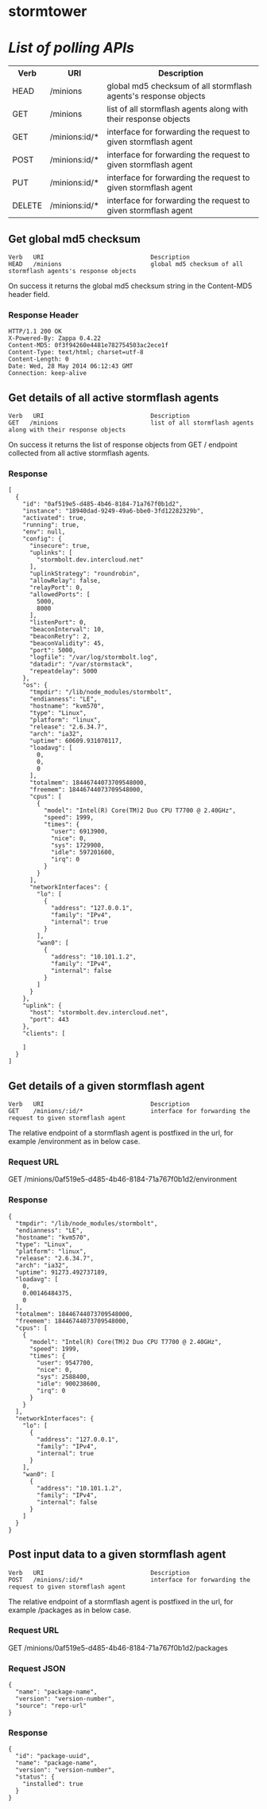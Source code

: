 stormtower
==========


*List of polling APIs*
========================

<table>
  <tr>
    <th>Verb</th><th>URI</th><th>Description</th>
  </tr>
  <tr>
    <td>HEAD</td><td>/minions</td><td>global md5 checksum of all stormflash agents's response objects</td>
  </tr>
  <tr>
    <td>GET</td><td>/minions</td><td>list of all stormflash agents along with their response objects</td>
  </tr>
  <tr>
    <td>GET</td><td>/minions:id/*</td><td>interface for forwarding the request to given stormflash agent</td>
  </tr>
  <tr>
    <td>POST</td><td>/minions:id/*</td><td>interface for forwarding the request to given stormflash agent</td>
  </tr>
  <tr>
    <td>PUT</td><td>/minions:id/*</td><td>interface for forwarding the request to given stormflash agent</td>
  </tr>
  <tr>
    <td>DELETE</td><td>/minions:id/*</td><td>interface for forwarding the request to given stormflash agent</td>
  </tr>
</table>

Get global md5 checksum
------------------------

    Verb   URI                              Description
    HEAD   /minions                         global md5 checksum of all stormflash agents's response objects

On success it returns the global md5 checksum string in the Content-MD5 header field.

### Response Header

    HTTP/1.1 200 OK
    X-Powered-By: Zappa 0.4.22
    Content-MD5: 0f3f94260e4481e782754503ac2ece1f
    Content-Type: text/html; charset=utf-8
    Content-Length: 0
    Date: Wed, 28 May 2014 06:12:43 GMT
    Connection: keep-alive


Get details of all active stormflash agents
--------------------------------------------

    Verb   URI                              Description
    GET   /minions                          list of all stormflash agents along with their response objects

On success it returns the list of response objects from GET / endpoint collected from all active stormflash agents.

### Response 

    [
      {
        "id": "0af519e5-d485-4b46-8184-71a767f0b1d2",
        "instance": "18940dad-9249-49a6-bbe0-3fd12282329b",
        "activated": true,
        "running": true,
        "env": null,
        "config": {
          "insecure": true,
          "uplinks": [
            "stormbolt.dev.intercloud.net"
          ],
          "uplinkStrategy": "roundrobin",
          "allowRelay": false,
          "relayPort": 0,
          "allowedPorts": [
            5000,
            8000
          ],
          "listenPort": 0,
          "beaconInterval": 10,
          "beaconRetry": 2,
          "beaconValidity": 45,
          "port": 5000,
          "logfile": "/var/log/stormbolt.log",
          "datadir": "/var/stormstack",
          "repeatdelay": 5000
        },
        "os": {
          "tmpdir": "/lib/node_modules/stormbolt",
          "endianness": "LE",
          "hostname": "kvm570",
          "type": "Linux",
          "platform": "linux",
          "release": "2.6.34.7",
          "arch": "ia32",
          "uptime": 60609.931070117,
          "loadavg": [
            0,
            0,
            0
          ],
          "totalmem": 18446744073709548000,
          "freemem": 18446744073709548000,
          "cpus": [
            {
              "model": "Intel(R) Core(TM)2 Duo CPU T7700 @ 2.40GHz",
              "speed": 1999,
              "times": {
                "user": 6913900,
                "nice": 0,
                "sys": 1729900,
                "idle": 597201600,
                "irq": 0
              }
            }
          ],
          "networkInterfaces": {
            "lo": [
              {
                "address": "127.0.0.1",
                "family": "IPv4",
                "internal": true
              }
            ],
            "wan0": [
              {
                "address": "10.101.1.2",
                "family": "IPv4",
                "internal": false
              }
            ]
          }
        },
        "uplink": {
          "host": "stormbolt.dev.intercloud.net",
          "port": 443
        },
        "clients": [
          
        ]
      }
    ]

Get details of a given stormflash agent
----------------------------------------

    Verb   URI                              Description
    GET    /minions/:id/*                   interface for forwarding the request to given stormflash agent

The relative endpoint of a stormflash agent is postfixed in the url, for example /environment as in below case.

### Request URL

GET  /minions/0af519e5-d485-4b46-8184-71a767f0b1d2/environment


### Response 

    {
      "tmpdir": "/lib/node_modules/stormbolt",
      "endianness": "LE",
      "hostname": "kvm570",
      "type": "Linux",
      "platform": "linux",
      "release": "2.6.34.7",
      "arch": "ia32",
      "uptime": 91273.492737189,
      "loadavg": [
        0,
        0.00146484375,
        0
      ],
      "totalmem": 18446744073709548000,
      "freemem": 18446744073709548000,
      "cpus": [
        {
          "model": "Intel(R) Core(TM)2 Duo CPU T7700 @ 2.40GHz",
          "speed": 1999,
          "times": {
            "user": 9547700,
            "nice": 0,
            "sys": 2588400,
            "idle": 900238600,
            "irq": 0
          }
        }
      ],
      "networkInterfaces": {
        "lo": [
          {
            "address": "127.0.0.1",
            "family": "IPv4",
            "internal": true
          }
        ],
        "wan0": [
          {
            "address": "10.101.1.2",
            "family": "IPv4",
            "internal": false
          }
        ]
      }
    }

Post input data to a given stormflash agent
--------------------------------------------

    Verb   URI                              Description
    POST   /minions/:id/*                   interface for forwarding the request to given stormflash agent

The relative endpoint of a stormflash agent is postfixed in the url, for example /packages as in below case.

### Request URL

GET  /minions/0af519e5-d485-4b46-8184-71a767f0b1d2/packages


### Request JSON

    {
      "name": "package-name",
      "version": "version-number",
      "source": "repo-url"
    }

### Response 

    {
      "id": "package-uuid",
      "name": "package-name",
      "version": "version-number",
      "status": {
        "installed": true
      }
    }

